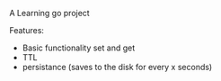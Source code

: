 A Learning go project

<!---
 will update this though 
-->

Features:
 - Basic functionality set and get
 - TTL 
 - persistance (saves to the disk for every x seconds)
